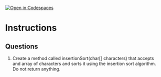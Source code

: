 [![Open in Codespaces](https://classroom.github.com/assets/launch-codespace-2972f46106e565e64193e422d61a12cf1da4916b45550586e14ef0a7c637dd04.svg)](https://classroom.github.com/open-in-codespaces?assignment_repo_id=18991201)
# Instructions  

  ## Questions
1. Create a method called insertionSort(char[] characters) that accepts and array of characters and sorts it using the insertion sort algorithm. Do not return anything.
